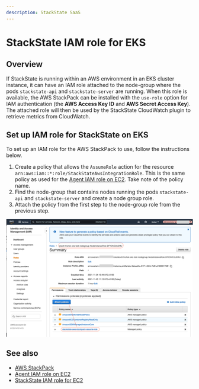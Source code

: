 ```yaml
---
description: StackState SaaS
---
```


# StackState IAM role for EKS

## Overview

If StackState is running within an AWS environment in an EKS cluster instance, it can have an IAM role attached to the node-group where the pods `stackstate-api` and `stackstate-server` are running. When this role is available, the AWS StackPack can be installed with the `use-role` option for IAM authentication (the **AWS Access Key ID** and **AWS Secret Access Key**). The attached role will then be used by the StackState CloudWatch plugin to retrieve metrics from CloudWatch.

## Set up IAM role for StackState on EKS

To set up an IAM role for the AWS StackPack to use, follow the instructions below.

1. Create a policy that allows the `AssumeRole` action for the resource `arn:aws:iam::*:role/StackStateAwsIntegrationRole`. This is the same policy as used for the [Agent IAM role on EC2](aws.md#iam-role-for-agent-on-ec2). Take note of the policy name.
2. Find the node-group that contains nodes running the pods `stackstate-api` and `stackstate-server` and create a node group role.
3. Attach the policy from the first step to the node-group role from the previous step.

![Policy for node group role](/.gitbook/assets/sts_on_eks_aws_stp_03.png)

## See also

* [AWS StackPack](/stackpacks/integrations/aws/aws.md)
* [Agent IAM role on EC2](aws.md#iam-role-for-agent-on-ec2)
* [StackState IAM role for EC2](/stackpacks/integrations/aws/aws-sts-ec2.md)
